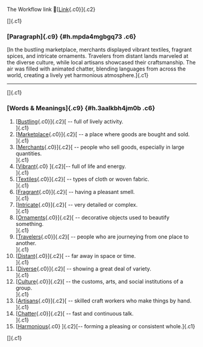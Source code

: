 The Workflow link
👏[[Link](https://www.google.com/url?q=http://www.google.com&sa=D&source=editors&ust=1758033025163928&usg=AOvVaw2abEEcxiDdI7nmsgHMAdWa){.c0}]{.c2}

[]{.c1}

### [Paragraph]{.c9} {#h.mpda4mgbgq73 .c6}

[In the bustling marketplace, merchants displayed vibrant textiles,
fragrant spices, and intricate ornaments. Travelers from distant lands
marveled at the diverse culture, while local artisans showcased their
craftsmanship. The air was filled with animated chatter, blending
languages from across the world, creating a lively yet harmonious
atmosphere.]{.c1}

------------------------------------------------------------------------

[]{.c1}

### [Words & Meanings]{.c9} {#h.3aalkbh4jm0b .c6}

1.  [[Bustling](https://www.google.com/url?q=http://www.google.com&sa=D&source=editors&ust=1758033025164794&usg=AOvVaw1mkMmERJwaQwl1VdYSbyLj){.c0}]{.c2}[ --
    full of lively activity.\
    ]{.c1}
2.  [[Marketplace](https://www.google.com/url?q=http://www.google.com&sa=D&source=editors&ust=1758033025165031&usg=AOvVaw15-DYCsh5-DrXodLE9-69j){.c0}]{.c2}[ --
    a place where goods are bought and sold.\
    ]{.c1}
3.  [[Merchants](https://www.google.com/url?q=http://www.google.com&sa=D&source=editors&ust=1758033025165251&usg=AOvVaw25QvCdIYiIVDSYTiehzg90){.c0}]{.c2}[ --
    people who sell goods, especially in large quantities.\
    ]{.c1}
4.  [[Vibrant](https://www.google.com/url?q=http://www.google.com&sa=D&source=editors&ust=1758033025165482&usg=AOvVaw3on3pu1hTXrPhIgI9LSFU_){.c0}
    ]{.c2}[-- full of life and energy.\
    ]{.c1}
5.  [[Textiles](https://www.google.com/url?q=http://www.google.com&sa=D&source=editors&ust=1758033025165675&usg=AOvVaw0DtCtx7JUPwuwqcKAI7oL-){.c0}]{.c2}[ --
    types of cloth or woven fabric.\
    ]{.c1}
6.  [[Fragrant](https://www.google.com/url?q=http://www.google.com&sa=D&source=editors&ust=1758033025165899&usg=AOvVaw37gx1oIXV2VXXMNP47tViC){.c0}]{.c2}[ --
    having a pleasant smell.\
    ]{.c1}
7.  [[Intricate](https://www.google.com/url?q=http://www.google.com&sa=D&source=editors&ust=1758033025166085&usg=AOvVaw0h77sP479Iypp-l4psnFPD){.c0}]{.c2}[ --
    very detailed or complex.\
    ]{.c1}
8.  [[Ornaments](https://www.google.com/url?q=http://www.google.com&sa=D&source=editors&ust=1758033025166236&usg=AOvVaw2cRi2BWu2mfQC9ytAKbDDv){.c0}]{.c2}[ --
    decorative objects used to beautify something.\
    ]{.c1}
9.  [[Travelers](https://www.google.com/url?q=http://www.google.com&sa=D&source=editors&ust=1758033025166377&usg=AOvVaw19c__W_ZOyiSR9ASGG1pOH){.c0}]{.c2}[ --
    people who are journeying from one place to another.\
    ]{.c1}
10. [[Distant](https://www.google.com/url?q=http://www.google.com&sa=D&source=editors&ust=1758033025166551&usg=AOvVaw1hneeYYjcIw9JkxYA4wbwR){.c0}]{.c2}[ --
    far away in space or time.\
    ]{.c1}
11. [[Diverse](https://www.google.com/url?q=http://www.google.com&sa=D&source=editors&ust=1758033025166672&usg=AOvVaw2CQQaR6TtyBcJKt_1xuUd8){.c0}]{.c2}[ --
    showing a great deal of variety.\
    ]{.c1}
12. [[Culture](https://www.google.com/url?q=http://www.google.com&sa=D&source=editors&ust=1758033025166797&usg=AOvVaw2xqm8xxLFS-AkNsLSFbAqC){.c0}]{.c2}[ --
    the customs, arts, and social institutions of a group.\
    ]{.c1}
13. [[Artisans](https://www.google.com/url?q=http://www.google.com&sa=D&source=editors&ust=1758033025166956&usg=AOvVaw3Js1HCDwIGWqdV2HMu8lQL){.c0}]{.c2}[ --
    skilled craft workers who make things by hand.\
    ]{.c1}
14. [[Chatter](https://www.google.com/url?q=http://www.google.com&sa=D&source=editors&ust=1758033025167099&usg=AOvVaw2SQGmsdtUaOQmS2VewfA3s){.c0}]{.c2}[ --
    fast and continuous talk.\
    ]{.c1}
15. [[Harmonious](https://www.google.com/url?q=http://www.google.com&sa=D&source=editors&ust=1758033025167221&usg=AOvVaw3_s2PjW9r4E01TeVIKjwnT){.c0}
    ]{.c2}[-- forming a pleasing or consistent whole.]{.c1}

[]{.c1}
